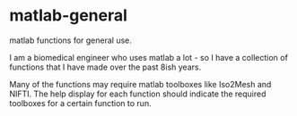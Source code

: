 # matlab-general
matlab functions for general use.

I am a biomedical engineer who uses matlab a lot - so I have a collection of functions that I have made over the past 8ish years. 

Many of the functions may require matlab toolboxes like Iso2Mesh and NIFTI. The help display for each function should indicate the required toolboxes for a certain function to run.
